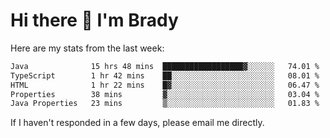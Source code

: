 # Hi there 👋 I'm Brady

Here are my stats from the last week:
<!--START_SECTION:waka-->

```txt
Java              15 hrs 48 mins  ██████████████████▓░░░░░░   74.01 %
TypeScript        1 hr 42 mins    ██░░░░░░░░░░░░░░░░░░░░░░░   08.01 %
HTML              1 hr 22 mins    █▓░░░░░░░░░░░░░░░░░░░░░░░   06.47 %
Properties        38 mins         ▓░░░░░░░░░░░░░░░░░░░░░░░░   03.04 %
Java Properties   23 mins         ▒░░░░░░░░░░░░░░░░░░░░░░░░   01.83 %
```

<!--END_SECTION:waka-->

If I haven't responded in a few days, please email me directly. 
